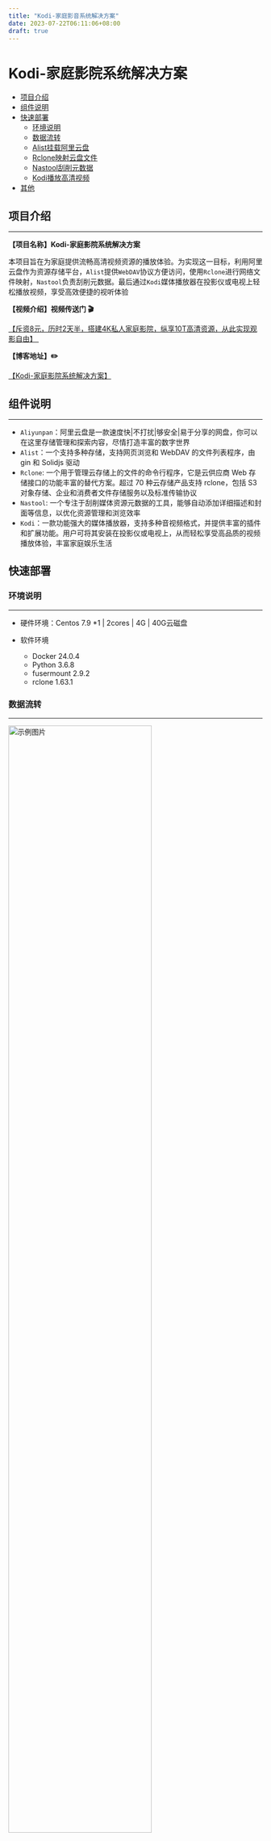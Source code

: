```yaml
---
title: "Kodi-家庭影音系统解决方案"
date: 2023-07-22T06:11:06+08:00
draft: true
---
```


# Kodi-家庭影院系统解决方案


<!-- TOC depthFrom:2 -->

- [项目介绍](#项目介绍)
- [组件说明](#组件说明)
- [快速部署](#快速部署)
    - [环境说明](#环境说明)
    - [数据流转](#数据流转)
    - [Alist挂载阿里云盘](#Alist挂载阿里云盘)
    - [Rclone映射云盘文件](#Rclone映射云盘文件)
    - [Nastool刮削元数据](#Nastool刮削元数据)
    - [Kodi播放高清视频](#Kodi播放高清视频)
- [其他](#其他)

<!-- /TOC -->



## 项目介绍

---

**【项目名称】Kodi-家庭影院系统解决方案**

本项目旨在为家庭提供流畅高清视频资源的播放体验。为实现这一目标，利用阿里云盘作为资源存储平台，`Alist`提供`WebDAV`协议方便访问，使用`Rclone`进行网络文件映射，`Nastool`负责刮削元数据。最后通过`Kodi`媒体播放器在投影仪或电视上轻松播放视频，享受高效便捷的视听体验



**【视频介绍】视频传送门 🎬**

<a href="https://www.bilibili.com/video/BV1rh411T7aG/?spm_id_from=333.999.0.0" target="_blank">【斥资8元，历时2天半，搭建4K私人家庭影院，纵享10T高清资源，从此实现观影自由】 </a>



**【博客地址】✏️**

<a href="https://opsbear2.com/mydocs/1.kodi/" target="_blank">【Kodi-家庭影院系统解决方案】 </a>



## 组件说明

---

- `Aliyunpan`：阿里云盘是一款速度快|不打扰|够安全|易于分享的网盘，你可以在这里存储管理和探索内容，尽情打造丰富的数字世界
- `Alist`：一个支持多种存储，支持网页浏览和 WebDAV 的文件列表程序，由 gin 和 Solidjs 驱动
- `Rclone`:  一个用于管理云存储上的文件的命令行程序，它是云供应商 Web 存储接口的功能丰富的替代方案。超过 70 种云存储产品支持 rclone，包括 S3 对象存储、企业和消费者文件存储服务以及标准传输协议
- `Nastool`: 一个专注于刮削媒体资源元数据的工具，能够自动添加详细描述和封面等信息，以优化资源管理和浏览效率
- `Kodi`：一款功能强大的媒体播放器，支持多种音视频格式，并提供丰富的插件和扩展功能。用户可将其安装在投影仪或电视上，从而轻松享受高品质的视频播放体验，丰富家庭娱乐生活



## 快速部署

### 环境说明

---

- 硬件环境：Centos 7.9 *1 | 2cores | 4G | 40G云磁盘

- 软件环境

  - Docker 24.0.4
  - Python 3.6.8
  - fusermount  2.9.2
  - rclone 1.63.1
  
  

### 数据流转

------

<img src="https://cdn.jsdelivr.net/gh/opsbear2/ImagesForBlog@master/default/2023-07-22/20230722-033412.jpg" alt="示例图片" width="75%" height="75%" />





**数据流转说明**

1. 从各种影视网站或者`Telegram`频道转存资源到阿里云盘；
2. `Alist`挂载阿里云盘提供`webdav`服务；
3. `rclone`工具使用`webdav`协议，将阿里云盘作为网络文件映射到服务器上，完成本地的读写；
4. `Nastool`启动后，控制台配置`TMDB`网站的`API Key`进行刮削，元数据直接远程落盘到阿里云盘；
5. `Kodi` 安装到电视或者投影仪，通过`Alist`提供的`webdav`协议，播放影视资源



**阿里云盘容量说明** 

SVIP会员到期后，如不继续续费，将被收回特权容量;当收回容量时您盘中已存储的文件，小于当前可使用容量，则文件将不受任何影响，仍可正常使用。当收回容量时您盘中已存储的文件超出或等于当前可使用容量超出可使用容量部分的文件不会被删除但您将无法向盘中存储文件，即上传、转存等功能暂不可用，其他功能不受影响.





<font color=red>**阿里云盘白嫖方案**</font>


1. 开通SVIP(首次开通8元)后会赠送8T空间，在会员还未过期之前尽可能多的转存资源，会员过期文件不会删除，只是不能上传和转存
2. 阿里云盘签到，赠送SVIP、延期卡（延期赠送的8T容量）和影音卡，这些羊毛没道理不薅




使用青龙面板定时任务平台可以实现阿里云盘自动签到，解放你的双手。点击进入传送门 👉🏻<a href="https://github.com/opsbear2/aliyundriveDailyCheck/tree/master" target="_blank">青龙面板阿里云盘自动签到</a>

---

### Alist挂载阿里云盘

服务器需要安装`docker`环境，参考：<a href="https://docs.docker.com/engine/install/centos/" target="_blank">docker官方文档</a>

**启动alist容器**

```shell
docker run -d \
--restart=always \
-v /data/alist:/opt/alist/data \
-p 5244:5244 \
--name="alist" \
xhofe/alist:latest
```



**检查alist容器状态**

```shell
docker ps -a | grep alist
0163adad6f08   xhofe/alist:latest            "/entrypoint.sh"          8 hours ago    Up 7 hours             0.0.0.0:5244->5244/tcp, :::5244->5244/tcp, 5245/tcp   alist
```

 

**查询初始密码**

```shell
docker exec -it alist ./alist admin
INFO[2023-07-21 19:55:09] reading config file: data/config.json
INFO[2023-07-21 19:55:09] load config from env with prefix: ALIST_
INFO[2023-07-21 19:55:09] init logrus...
INFO[2023-07-21 19:55:09] admin user's info:
username: admin
password: IcZOvMFKksJx #初始密码，登录控制台后修改新密码
```



**挂载阿里云盘**

---

1. 后台地址：http://ip:5244， 登录控制台，初始密码参考上面的password

<img src="https://cdn.jsdelivr.net/gh/opsbear2/ImagesForBlog@master/default/2023-07-22/20230722-040137.png" alt="示例图片" width="100%" height="80%" />

---

2. 修改密码

<img src="https://cdn.jsdelivr.net/gh/opsbear2/ImagesForBlog@master/default/2023-07-22/20230722-040650.png" alt="示例图片" width="100%" height="85%" />

---

3. 挂载阿里云盘，选择`阿里云盘OPEN`，添加刷新令牌，令牌获取方法参考： <a href="https://alist.nn.ci/zh/guide/drivers/aliyundrive_open.html" target="_blank">获取阿里云盘refresh_token</a>

<img src="https://cdn.jsdelivr.net/gh/opsbear2/ImagesForBlog@master/default/2023-07-22/20230722-041220.png" alt="示例图片" width="100%" height="85%" />

---

4. 挂载完成后，可以看到阿里云盘的文件，如下图所示

<img src="https://cdn.jsdelivr.net/gh/opsbear2/ImagesForBlog@master/default/2023-07-22/20230722-041758.png" alt="示例图片" width="100%" height="85%" />



### Rclone映射云盘文件

---

**安装Rclone环境**

官方提供了一键安装脚本，参考： <a href="https://rclone.org/install/" target="_blank">rclone官方文档</a>

```shell
curl https://rclone.org/install.sh | sudo bash
```

---

**配置Rclone**

配置文件路径：`/root/.config/rclone/rclone.conf`，点开查看配置步骤

{{< expand "配置详情" "..." >}}

```shell
rclone config # 配置rclone
Current remotes:

Name                 Type
====                 ====


e) Edit existing remote
n) New remote
d) Delete remote
r) Rename remote
c) Copy remote
s) Set configuration password
q) Quit config
e/n/d/r/c/s/q> n # 新建远程挂载

Enter name for new remote.
name> your_remote_name # 挂载名称

Option Storage.
Type of storage to configure.
Choose a number from below, or type in your own value.
 1 / 1Fichier
   \ (fichier)
 2 / Akamai NetStorage
   \ (netstorage)
 3 / Alias for an existing remote
   \ (alias)
 4 / Amazon Drive
   \ (amazon cloud drive)
 5 / Amazon S3 Compliant Storage Providers including AWS, Alibaba, ArvanCloud, Ceph, China Mobile, Cloudflare, GCS, DigitalOcean, Dreamhost, Huawei OBS, IBM COS, IDrive e2, IONOS Cloud, Liara, Lyve Cloud, Minio, Netease, Petabox, RackCorp, Scaleway, SeaweedFS, StackPath, Storj, Tencent COS, Qiniu and Wasabi
   \ (s3)
 6 / Backblaze B2
   \ (b2)
 7 / Better checksums for other remotes
   \ (hasher)
 8 / Box
   \ (box)
 9 / Cache a remote
   \ (cache)
10 / Citrix Sharefile
   \ (sharefile)
11 / Combine several remotes into one
   \ (combine)
12 / Compress a remote
   \ (compress)
13 / Dropbox
   \ (dropbox)
14 / Encrypt/Decrypt a remote
   \ (crypt)
15 / Enterprise File Fabric
   \ (filefabric)
16 / FTP
   \ (ftp)
17 / Google Cloud Storage (this is not Google Drive)
   \ (google cloud storage)
18 / Google Drive
   \ (drive)
19 / Google Photos
   \ (google photos)
20 / HTTP
   \ (http)
21 / Hadoop distributed file system
   \ (hdfs)
22 / HiDrive
   \ (hidrive)
23 / In memory object storage system.
   \ (memory)
24 / Internet Archive
   \ (internetarchive)
25 / Jottacloud
   \ (jottacloud)
26 / Koofr, Digi Storage and other Koofr-compatible storage providers
   \ (koofr)
27 / Local Disk
   \ (local)
28 / Mail.ru Cloud
   \ (mailru)
29 / Mega
   \ (mega)
30 / Microsoft Azure Blob Storage
   \ (azureblob)
31 / Microsoft OneDrive
   \ (onedrive)
32 / OpenDrive
   \ (opendrive)
33 / OpenStack Swift (Rackspace Cloud Files, Blomp Cloud Storage, Memset Memstore, OVH)
   \ (swift)
34 / Oracle Cloud Infrastructure Object Storage
   \ (oracleobjectstorage)
35 / Pcloud
   \ (pcloud)
36 / PikPak
   \ (pikpak)
37 / Put.io
   \ (putio)
38 / QingCloud Object Storage
   \ (qingstor)
39 / SMB / CIFS
   \ (smb)
40 / SSH/SFTP
   \ (sftp)
41 / Sia Decentralized Cloud
   \ (sia)
42 / Storj Decentralized Cloud Storage
   \ (storj)
43 / Sugarsync
   \ (sugarsync)
44 / Transparently chunk/split large files
   \ (chunker)
45 / Union merges the contents of several upstream fs
   \ (union)
46 / Uptobox
   \ (uptobox)
47 / WebDAV
   \ (webdav)
48 / Yandex Disk
   \ (yandex)
49 / Zoho
   \ (zoho)
50 / premiumize.me
   \ (premiumizeme)
51 / seafile
   \ (seafile)
Storage> 47 # 选择47 webdav协议

Option url.
URL of http host to connect to.
E.g. https://example.com.
Enter a value.
url> http://127.0.0.1:5244 # 填写webdav的地址（alist的地址）

Option vendor.
Name of the WebDAV site/service/software you are using.
Choose a number from below, or type in your own value.
Press Enter to leave empty.
 1 / Fastmail Files
   \ (fastmail)
 2 / Nextcloud
   \ (nextcloud)
 3 / Owncloud
   \ (owncloud)
 4 / Sharepoint Online, authenticated by Microsoft account
   \ (sharepoint)
 5 / Sharepoint with NTLM authentication, usually self-hosted or on-premises
   \ (sharepoint-ntlm)
 6 / Other site/service or software
   \ (other)
vendor> 6 # 选择6其他

Option user.
User name.
In case NTLM authentication is used, the username should be in the format 'Domain\User'.
Enter a value. Press Enter to leave empty.   # 默认回车
user>

Option pass.
Password.
Choose an alternative below. Press Enter for the default (n).
y) Yes, type in my own password
g) Generate random password
n) No, leave this optional password blank (default)
y/g/n> y # 若alist设置了密码，选择y
Enter the password: # 输入密码
password:
Confirm the password: # 再次输入密码
password:

Option bearer_token.
Bearer token instead of user/pass (e.g. a Macaroon).
Enter a value. Press Enter to leave empty.
bearer_token>

Edit advanced config?
y) Yes
n) No (default)
y/n> n # 选择不编辑配置文件，或者直接回车

Configuration complete.
Options:
- type: webdav
- url: http:/127.0.0.1:5244
- vendor: other
- pass: *** ENCRYPTED ***
Keep this "your_remote_name" remote?
y) Yes this is OK (default)
e) Edit this remote
d) Delete this remote
y/e/d> y # 确认配置，选择y

Current remotes:

Name                 Type
====                 ====
alist                webdav
webdav               webdav
your_remote_name     webdav

e) Edit existing remote
n) New remote
d) Delete remote
r) Rename remote
c) Copy remote
s) Set configuration password
q) Quit config
e/n/d/r/c/s/q> q # 保存退出
```

{{< /expand >}}



**挂载磁盘到本地卷**

安装`fuse`依赖

```shell
 yum install -y fuse
 ln -s /usr/bin/fusermount /usr/bin/fusermount3
```



创建挂载目录&挂载

```shell
mkdir -p /data1/aliyunpan 

rclone mount alist: /data1/aliyunpan \
--use-mmap \
--umask 000 \
--allow-other \
--allow-non-empty \
--dir-cache-time 24h \
--cache-dir=/home/cache \
--vfs-cache-mode full \
--buffer-size 512M \
--vfs-read-chunk-size 16M \
--vfs-read-chunk-size-limit 64M \
--vfs-cache-max-size 10G \
--daemon
```



查看本地磁盘，目录结构和阿里云盘一致，在linux终端可以正常读写文件，至此rclone配置完成

```shell
df -h |grep alist
alist:          1.0P     0  1.0P    0% /data1/aliyunpan

cd /data1/aliyunpan

tree -L 2
.
└── bear2
    ├── Books
    ├── Cartoon
    ├── Cartoon_temp
    ├── Movies
    ├── Movies_temp
    ├── Tech
    ├── tmp
    ├── Tools
    ├── TV
    └── TV_temp

11 directories, 0 files
```



### Nastool刮削元数据

**安装`Nastool`**

```shell
docker run -d \
    --name nas-tools \
    --hostname nas-tools \
    -p 9091:3000     \
    -v /data1/nastool/config:/config/  \
    -v /data1/aliyunpan/bear2:/media/  \ # 媒体资源目录，即rclone挂载云盘的目录
    -e NASTOOL_AUTO_UPDATE=false  \
    --add-host api.themoviedb.org:52.84.18.87 \ # tmdb自定义解析
		--add-host image.tmdb.org:84.17.46.53 \ # tmdb自定义解析
		--add-host www.themoviedb.org:52.84.125.129 \ # tmdb自定义解析
    --restart unless-stopped \
    nastool/nas-tools:latest
```



**查看容器运行状态**

```shell
docker ps -a |grep nastool
5d3aed28c426   nastool/nas-tools:latest      "/init"                   13 hours ago   Up 12 hours             0.0.0.0:9091->3000/tcp, :::9091->3000/tcp             nas-tools
```



**控制台配置**

1. 后台地址：http://ip:9091 ，初始账号：admin，初始密码：password，登录后修改密码

![image-20230722085620358](https://cdn.jsdelivr.net/gh/opsbear2/ImagesForBlog@master/default/2023-07-22/20230722-085620.png)

---

2. 设置TMDB刮削，需要注册TMDB账号，申请一个`API KEY` ，用来刮削元数据。申请方法参考： <a href="https://zhuanlan.zhihu.com/p/584568064" target="_blank">TMDB申请API KEY</a>

![image-20230722090025577](https://cdn.jsdelivr.net/gh/opsbear2/ImagesForBlog@master/default/2023-07-22/20230722-090025.png)

---

{{< hint type=tip icon=gdoc_github title=名词解释 >}}
{{< /hint >}}

> 刮削：本质上是一种基于文件名与目录结构匹配的，电影、剧集的相关图片剧情简介等信息的获取、展示过程，而这些海报、剧情简介被称为元数据



例如，有一部电影 `复仇者联盟4`，你要看到它的海报、剧情介绍。可是你手上现在只有一个mp4文件。要想获得上述信息，肯定要去某些地方找到海报、介绍，然后保存到存储或者本地，然后以某种方式予以展示，例如放到`emby`中展示海报墙

![image-20230722091219984](https://cdn.jsdelivr.net/gh/opsbear2/ImagesForBlog@master/default/2023-07-22/20230722-091220.png)

---



3.添加资源目录，配置定时同步



**刮削过程说明**

1. 转存一部新的电影放到 temp临时目录里，nastool会检测到目录有新增文件
2. 随后去 TDMB 网站刮削该资源的海报以及剧情简介等元数据信息
3. 刮削完成后连同原始视频文件+元数据 以`移动` 的方式存放到 Movies正式目录
4. 在移动的过程中，nastool会自动创建目录，重命名文件，这样就完成了一次资源刮削
   

![image-20230722092400195](https://cdn.jsdelivr.net/gh/opsbear2/ImagesForBlog@master/default/2023-07-22/20230722-092400.png)

---



4. 配合`定时目录同步`插件来进行实时刮削，时间配置遵循`crontab`

![image-20230722093217690](https://cdn.jsdelivr.net/gh/opsbear2/ImagesForBlog@master/default/2023-07-22/20230722-093217.png)

---



**文件同步延迟问题**

<font color=red>在云盘里新加资源后，`rclone`不能实时同步到本地磁盘，可以使用`sync`参数进行同步，简单方案可以直接重载磁盘</font>

```shell
# 卸载云盘
fusermount -qzu /data1/aliyunpan

# 挂载云盘
rclone mount alist: /data1/aliyunpan --use-mmap --umask 000 --allow-other --allow-non-empty --dir-cache-time 24h --cache-dir=/home/cache --vfs-cache-mode full --buffer-size 512M --vfs-read-chunk-size 16M --vfs-read-chunk-size-limit 64M --vfs-cache-max-size 10G --daemon
```

为方便重载磁盘，已将操作过程封装成脚本

```shell
sh rclone_tool.sh 
Usage: sh rclone_tool.sh [mount|umount|reload|check]
```



{{< expand "展开查看 " rclone_tool.sh"..." >}}

```shell
#!/bin/bash

# aliyunpan挂载工具

# 使用帮助
usage(){
    echo -e "\033[34mUsage: sh $0 [mount|umount|reload|check]\033[0m"
}

# 挂载云盘
mount(){
    /usr/bin/rclone mount alist: /data1/aliyunpan --use-mmap --umask 000 --allow-other --allow-non-empty --dir-cache-time 24h --cache-dir=/home/cache --vfs-cache-mode full --buffer-size 512M --vfs-read-chunk-size 16M --vfs-read-chunk-size-limit 64M --vfs-cache-max-size 10G --daemon
}

# 卸载云盘
umount(){
    /usr/bin/fusermount  -qzu /data1/aliyunpan
}

# 检查云盘挂载状态
check(){
    mount_status=$(df -h |grep alist | awk '{print $1}')
    # echo -e "mount_status:$mount_status"
    if [ -z $mount_status ];then
        echo -e "\033[33m>>> aliyunpan has been uninstalled, please check the system disk mount status \033[0m"
    else
        echo -e "\033[32m>>> aliyunpan has been mounted \033[0m"
    fi
}


case $1 in 
    mount) 
        mount && check ;;
    umount) 
        umount && check ;;
    reload) 
        umount && check && mount && check;;
    check)
        check ;;
    *)  
        usage ;;
esac
```

{{< /expand >}}



<font color=red>同样Nastool容器中的资源目录也有缓存，需要重启容器加载资源文件</font>

```shell
sh nastool_manage.sh
Usage: sh nastool_manage.sh [stop|start|check]
```



{{< expand "展开查看 " nastool_manage.sh"..." >}}

```shell
#!/bin/bash

# nastool管理工具

usage(){
    echo -e "\033[33mUsage: sh $0 [stop|start|check]\033[0m"
}

stop(){
    echo -e "\033[33m>>> nastool is stopping, wait a minute\033[0m"
    docker ps -a |grep nas-tools-v2 | awk  '{print $NF}' | xargs  docker stop >/dev/null
}

start(){
    docker ps -a |grep nas-tools-v2 | awk  '{print $NF}' | xargs  docker start >/dev/null
}

check(){
    netstat -nltp |grep 9092 >/dev/null && echo -e "\033[32m>>> nastool is running\033[0m" || echo -e "\033[33m>>> nastool has stopped\033[0m"
}

case $1 in
    stop)
        stop && check ;;
    start)
        start && check;;
    check)
        check;;
    *)
        usage;
esac
```

{{< /expand >}}


<font color=red>调用刷新缓存脚本</font>
{{< expand "展开查看 " refresh.sh"..." >}}
```shell
#!/bin/bash

# 阿里云盘新增资源后,刷新rclone挂载本地网盘,重启nastool容器刷新文件缓存

# 关闭nastool容器
sh /data1/nastool/bin/nastool_manage.sh stop

# 重载rclone
sh /data1/rclone/rclone_tool.sh reload

# 启动nastool容器
sh /data1/nastool/bin/nastool_manage.sh start
```
{{< /expand >}}
5. 控制台右上角，打开【实时日志】查看刮削记录

![image-20230722112113333](https://cdn.jsdelivr.net/gh/opsbear2/ImagesForBlog@master/default/2023-07-22/20230722-112113.png)

---



6. 在Alist后台查看刮削结果，可以看到三部【猩球崛起】资源都移动到Movie正式目录里，且按照地区进行分类。进入电影目录里面，会看到刮削的元数据

<img src="https://cdn.jsdelivr.net/gh/opsbear2/ImagesForBlog@master/default/2023-07-22/20230722-112616.png" alt="示例图片" width="70%" height="70%" />

---



<table><tr><td bgcolor=yellow>至此刮削元数据过程结束，总结：Nastool刮削的前提是Alist挂载云盘提供webdav协议、Rclone通过webday协议映射网络文件到本地，保证刮削的元数据直接存储到阿里云盘</td></tr></table>



### Kodi播放高清视频

**安装Kodi**

Kodi 支持多种版本，根据实际情况进行安装，以下是Windows的安装流程

下载传送门👉🏻 <a href="https://kodi.tv/download/windows" target="_blank">Kodi-windows下载</a>，更多版本下载✋🏻 <a href="https://kodi.tv/download/" target="_blank">Kodi官方下载源</a>

1. 下载本地解压，安装
2. 调整语言为简体中文，修改之前要修改字体为`Arial`，负责会乱码，参考以下：
   1. <a href="https://www.touying.com/mip/t-38157-1.html" target="_blank">Kodi修改中文面板</a>
   2.  <a href="http://www.kodiplayer.cn/course/2991.html" target="_blank">Kodi显示乱码解决</a>
3. 添加视频，选择`webdav`协议，参考：  <a href="http://www.kodiplayer.cn/course/2961.html" target="_blank">Kodi通过webdav协议添加视频</a>
   1. 以`Alist`为例，在【添加网络位置】面板的需要注意，协议选择<font color=red>WebDav服务器（HTTP）</font>
   2. 服务器地址：`http://ip`
   3. 远程路径：`/dav`  # 固定值，和你挂载的目录无关
   4. 端口：`5244`
   5. 用户名&密码，同`Alist`
4. 添加资源到资料库，用于展示海报墙，参考： <a href="http://www.kodiplayer.cn/course/2866.html" target="_blank">Kodi添加海报墙</a>
5. 至此家庭影院系统搭建完毕，你可以在你设备上通过Kodi来观看4K高清资源了👏🏻



更多问题，请参考： <a href="http://www.kodiplayer.cn/" target="_blank">Kodi中文网</a>



## 其他

<font face="黑体" color=green size=5>资源储备展示😄</font>



- 阿里云盘，10T资源，会员过期根本不用担心，青龙面板自动签到薅羊毛 👉🏻 <a href="https://github.com/opsbear2/aliyundriveDailyCheck/tree/master" target="_blank">青龙面板阿里云盘自动签到</a>

![image-20230722131020570](https://cdn.jsdelivr.net/gh/opsbear2/ImagesForBlog@master/default/2023-07-22/20230722-131020.png)



- 影视资源
  - 剧集 59
  - 电影 152

![image-20230722132000385](https://cdn.jsdelivr.net/gh/opsbear2/ImagesForBlog@master/default/2023-07-22/20230722-132000.png)

